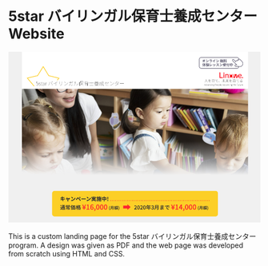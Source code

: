 # 5star バイリンガル保育士養成センター Website

![5starバイリンガル保育士養成センター website screenshot](/trainingcenter-website.png "5starバイリンガル保育士養成センター website screenshot")

This is a custom landing page for the 5star バイリンガル保育士養成センター program. A design was given as PDF and the web page was developed from scratch using HTML and CSS.
